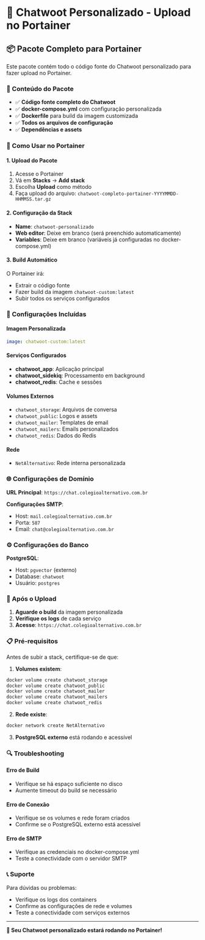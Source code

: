 # 🚀 Chatwoot Personalizado - Upload no Portainer

## 📦 Pacote Completo para Portainer

Este pacote contém todo o código fonte do Chatwoot personalizado para fazer upload no Portainer.

### 📁 Conteúdo do Pacote

- ✅ **Código fonte completo do Chatwoot**
- ✅ **docker-compose.yml** com configuração personalizada
- ✅ **Dockerfile** para build da imagem customizada
- ✅ **Todos os arquivos de configuração**
- ✅ **Dependências e assets**

### 🎯 Como Usar no Portainer

#### 1. **Upload do Pacote**

1. Acesse o Portainer
2. Vá em **Stacks** → **Add stack**
3. Escolha **Upload** como método
4. Faça upload do arquivo: `chatwoot-completo-portainer-YYYYMMDD-HHMMSS.tar.gz`

#### 2. **Configuração da Stack**

- **Name**: `chatwoot-personalizado`
- **Web editor**: Deixe em branco (será preenchido automaticamente)
- **Variables**: Deixe em branco (variáveis já configuradas no docker-compose.yml)

#### 3. **Build Automático**

O Portainer irá:

- Extrair o código fonte
- Fazer build da imagem `chatwoot-custom:latest`
- Subir todos os serviços configurados

### 🔧 Configurações Incluídas

#### **Imagem Personalizada**

```yaml
image: chatwoot-custom:latest
```

#### **Serviços Configurados**

- **chatwoot_app**: Aplicação principal
- **chatwoot_sidekiq**: Processamento em background
- **chatwoot_redis**: Cache e sessões

#### **Volumes Externos**

- `chatwoot_storage`: Arquivos de conversa
- `chatwoot_public`: Logos e assets
- `chatwoot_mailer`: Templates de email
- `chatwoot_mailers`: Emails personalizados
- `chatwoot_redis`: Dados do Redis

#### **Rede**

- `NetAlternativo`: Rede interna personalizada

### 🌐 Configurações de Domínio

**URL Principal**: `https://chat.colegioalternativo.com.br`

**Configurações SMTP**:

- Host: `mail.colegioalternativo.com.br`
- Porta: `587`
- Email: `chat@colegioalternativo.com.br`

### ⚙️ Configurações do Banco

**PostgreSQL**:

- Host: `pgvector` (externo)
- Database: `chatwoot`
- Usuário: `postgres`

### 🚀 Após o Upload

1. **Aguarde o build** da imagem personalizada
2. **Verifique os logs** de cada serviço
3. **Acesse**: `https://chat.colegioalternativo.com.br`

### 📋 Pré-requisitos

Antes de subir a stack, certifique-se de que:

1. **Volumes existem**:

```bash
docker volume create chatwoot_storage
docker volume create chatwoot_public
docker volume create chatwoot_mailer
docker volume create chatwoot_mailers
docker volume create chatwoot_redis
```

2. **Rede existe**:

```bash
docker network create NetAlternativo
```

3. **PostgreSQL externo** está rodando e acessível

### 🔍 Troubleshooting

#### **Erro de Build**

- Verifique se há espaço suficiente no disco
- Aumente timeout do build se necessário

#### **Erro de Conexão**

- Verifique se os volumes e rede foram criados
- Confirme se o PostgreSQL externo está acessível

#### **Erro de SMTP**

- Verifique as credenciais no docker-compose.yml
- Teste a conectividade com o servidor SMTP

### 📞 Suporte

Para dúvidas ou problemas:

- Verifique os logs dos containers
- Confirme as configurações de rede e volumes
- Teste a conectividade com serviços externos

---

**🎉 Seu Chatwoot personalizado estará rodando no Portainer!**
